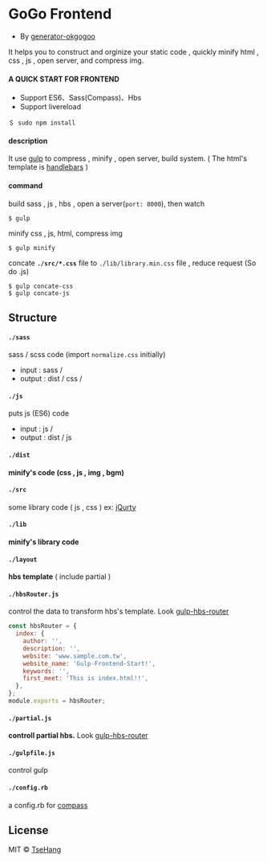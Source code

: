 # GoGo Frontend
- By [generator-okgogoo](https://github.com/TseHang/generator-okgogoo)

It helps you to construct and orginize your static code , quickly minify html , css , js , open server, and compress img.  

#### A QUICK START FOR FRONTEND
- Support ES6、Sass(Compass)、Hbs
- Support livereload

```
＄ sudo npm install
```

#### description
It use [gulp](http://gulpjs.com) to compress , minify , open server, build system.
( The html's template is [handlebars](http://handlebarsjs.com) )


#### command

build sass , js , hbs , open a server(`port: 8000`), then watch
```
$ gulp
``` 

minify css , js, html, compress img 
```
$ gulp minify
```


concate **`./src/*.css`** file to `./lib/library.min.css` file ,  reduce request (So do .js)
```
$ gulp concate-css
$ gulp concate-js
```

## Structure

#### `./sass`
sass / scss code (import `normalize.css` initially)
+ input : sass /
+ output : dist / css /

#### `./js`
puts js (ES6) code
+ input : js /
+ output : dist / js

#### `./dist` 
**minify's code (css , js , img , bgm)**

#### `./src`
some library code ( js , css )
ex: [jQurty](https://jquery.com)

#### `./lib`
**minify's library code**

#### `./layout`
**hbs template** ( include partial )

#### `./hbsRouter.js`
control the data to transform hbs's template. Look [gulp-hbs-router](https://www.npmjs.com/package/gulp-hbs-router)

```javascript
const hbsRouter = {
  index: {
    author: '',
    description: '',
    website: 'www.sample.com.tw',
    website_name: 'Gulp-Frontend-Start!',
    keywords: '',
    first_meet: 'This is index.html!!',
  },
};
module.exports = hbsRouter;
```

#### `./partial.js`
**controll partial hbs.** Look [gulp-hbs-router](https://www.npmjs.com/package/gulp-hbs-router)

#### `./gulpfile.js`
control gulp

#### `./config.rb`
a config.rb for [compass](http://compass-style.org)

## License
MIT © [TseHang](https://github.com/TseHang)
